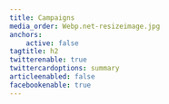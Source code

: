 ```yaml
---
title: Campaigns
media_order: Webp.net-resizeimage.jpg
anchors:
    active: false
tagtitle: h2
twitterenable: true
twittercardoptions: summary
articleenabled: false
facebookenable: true
---
```


